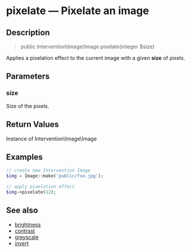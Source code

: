 # pixelate — Pixelate an image

## Description

> public Intervention\Image\Image pixelate(integer $size)

Applies a pixelation effect to the current image with a given **size** of pixels.

## Parameters

### size
Size of the pixels.

## Return Values
Instance of Intervention\Image\Image

## Examples

```php
// create new Intervention Image
$img = Image::make('public/foo.jpg');

// apply pixelation effect
$img->pixelate(12);
```

## See also

- [brightness](/api/brightness)
- [contrast](/api/contrast)
- [greyscale](/api/greyscale)
- [invert](/api/invert)
